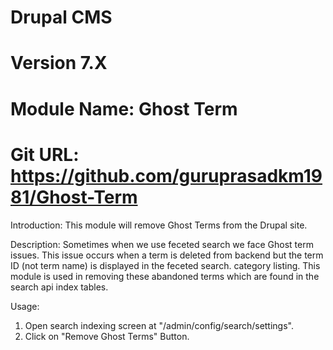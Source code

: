# Drupal CMS
# Version 7.X
# Module Name: Ghost Term
# Git URL: https://github.com/guruprasadkm1981/Ghost-Term

Introduction:
This module will remove Ghost Terms from the Drupal site. 

Description:
Sometimes when we use feceted search we face Ghost term issues. This issue occurs when a term is deleted from backend but the term ID (not term name) is displayed in the feceted search. category listing. This module is used in removing these abandoned terms which are found in the search api index tables.

Usage:
1. Open search indexing screen at "/admin/config/search/settings".
2. Click on "Remove Ghost Terms" Button.
